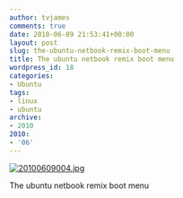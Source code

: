 ```yaml
---
author: tvjames
comments: true
date: 2010-06-09 21:53:41+00:00
layout: post
slug: the-ubuntu-netbook-remix-boot-menu
title: The ubuntu netbook remix boot menu
wordpress_id: 18
categories:
- Ubuntu
tags:
- linux
- ubuntu
archive: 
- 2010
2010:
- '06'
---
```


[![20100609004.jpg](http://i1370.photobucket.com/albums/ag258/thomasvjames/20100609004_zpsea11116a.jpg)](http://s1370.photobucket.com/user/thomasvjames/media/20100609004_zpsea11116a.jpg.html "photo 20100609004_zpsea11116a.jpg")

The ubuntu netbook remix boot menu
